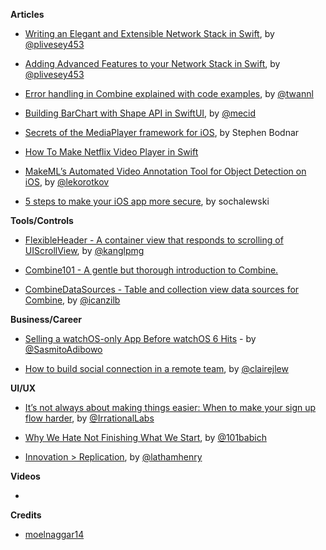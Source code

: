 
**Articles**

* [Writing an Elegant and Extensible Network Stack in Swift](https://medium.com/@peterlivesey/writing-an-elegant-and-extensible-network-stack-in-swift-e2f5d9ab3ea9), by  [@plivesey453](https://twitter.com/plivesey453)

* [Adding Advanced Features to your Network Stack in Swift](https://medium.com/device-blogs/adding-advanced-features-to-your-network-stack-in-swift-941ecfff8dc3), by [@plivesey453](https://twitter.com/plivesey453)

* [Error handling in Combine explained with code examples](https://www.avanderlee.com/swift/combine-error-handling), by [@twannl](https://twitter.com/twannl)

* [Building BarChart with Shape API in SwiftUI](https://mecid.github.io/2019/08/14/building-barchart-with-shape-api-in-swiftui), by [@mecid](https://twitter.com/mecid)

* [Secrets of the MediaPlayer framework for iOS](https://www.vaporforums.io/viewThread/55), by Stephen Bodnar

* [How To Make Netflix Video Player in Swift](https://www.zerotoappstore.com/how-to-make-netflix-video-player.html)

* [MakeML’s Automated Video Annotation Tool for Object Detection on iOS](https://heartbeat.fritz.ai/makemls-automated-video-annotation-tool-for-object-detection-on-ios-889ef7bb5253), by [@lekorotkov](https://twitter.com/lekorotkov)

* [5 steps to make your iOS app more secure](https://dev.to/netguru/5-steps-to-make-your-ios-app-more-secure-5a8d), by sochalewski

**Tools/Controls**

* [FlexibleHeader - A container view that responds to scrolling of UIScrollView](https://github.com/k-lpmg/FlexibleHeader), by [@kanglpmg](https://twitter.com/kanglpmg)

* [Combine101 - A gentle but thorough introduction to Combine.](https://github.com/learncombine/Combine101)

* [CombineDataSources - Table and collection view data sources for Combine](https://github.com/combineopensource/CombineDataSources), by [@icanzilb](https://twitter.com/icanzilb)

**Business/Career**

* [Selling a watchOS-only App Before watchOS 6 Hits](https://cutecoder.org/business/watch-in-app-purchase/) - by [@SasmitoAdibowo](https://twitter.com/SasmitoAdibowo)

* [How to build social connection in a remote team](https://m.signalvnoise.com/how-to-build-social-connection-in-a-remote-team/), by [@clairejlew](https://twitter.com/clairejlew)

**UI/UX**

* [It’s not always about making things easier: When to make your sign up flow harder](https://medium.com/behavioral-economics-1/its-not-always-about-making-things-easier-when-to-make-your-sign-up-flow-harder-d7beced800ca), by [@IrrationalLabs](https://twitter.com/IrrationalLabs)

* [Why We Hate Not Finishing What We Start](https://uxplanet.org/zeigarnik-effect-and-its-role-in-user-experience-632a3a5b17f5), by [@101babich](https://twitter.com/101babich)

* [Innovation > Replication](https://uxplanet.org/innovation-replication-2d99b9713a95), by [@lathamhenry](https://twitter.com/lathamhenry)

**Videos**

*

**Credits**

* [moelnaggar14](https://github.com/MoElnaggar14)
